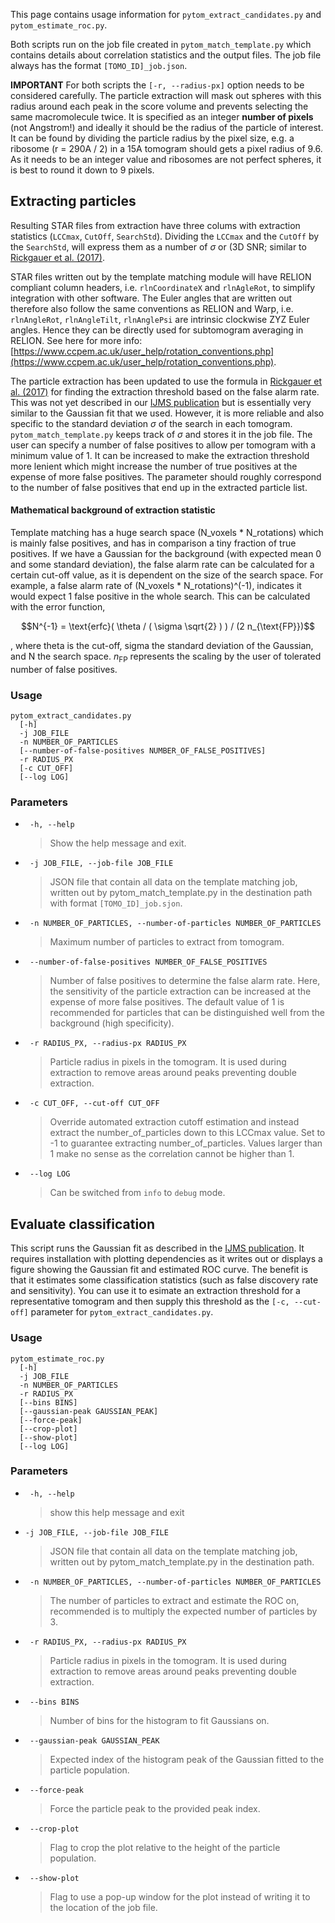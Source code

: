 This page contains usage information for `pytom_extract_candidates.py` and `pytom_estimate_roc.py`.

Both scripts run on the job file created in `pytom_match_template.py` which contains details about correlation statistics and the output files. The job file always has the format `[TOMO_ID]_job.json`.

**IMPORTANT** For both scripts the `[-r, --radius-px]` option needs to be considered carefully. The particle extraction will mask out spheres with this radius around each peak in the score volume and prevents selecting the same macromolecule twice. It is specified as an integer **number of pixels** (not Angstrom!) and ideally it should be the radius of the particle of interest. It can be found by dividing the particle radius by the pixel size, e.g. a ribosome (r = 290A / 2) in a 15A tomogram should gets a pixel radius of 9.6. As it needs to be an integer value and ribosomes are not perfect spheres, it is best to round it down to 9 pixels. 

## Extracting particles 

Resulting STAR files from extraction have three colums with extraction statistics (`LCCmax`, `CutOff`, `SearchStd`). Dividing the `LCCmax` and the `CutOff` by the `SearchStd`, will express them as a number of $\sigma$ or (3D SNR; similar to [Rickgauer et al. (2017)](https://doi.org/10.7554/eLife.25648).

STAR files written out by the template matching module will have RELION compliant column headers, i.e. `rlnCoordinateX` and `rlnAgleRot`, to simplify integration with other software. The Euler angles that are written out therefore also follow the same conventions as RELION and Warp, i.e. `rlnAngleRot`, `rlnAngleTilt`, `rlnAnglePsi` are intrinsic clockwise ZYZ Euler angles. Hence they can be directly used for subtomogram averaging in RELION. See here for more info: [https://www.ccpem.ac.uk/user_help/rotation_conventions.php](https://www.ccpem.ac.uk/user_help/rotation_conventions.php).

The particle extraction has been updated to use the formula in [Rickgauer et al. (2017)](https://doi.org/10.7554/eLife.25648) for finding the extraction threshold based on the false alarm rate. This was not yet described in our [IJMS publication](https://www.mdpi.com/1422-0067/24/17/13375) but is essentially very similar to the Gaussian fit that we used. However, it is more reliable and also specific to the standard deviation $\sigma$ of the search in each tomogram. `pytom_match_template.py` keeps track of $\sigma$ and stores it in the job file. The user can specify a number of false positives to allow per tomogram with a minimum value of 1. It can be increased to make the extraction threshold more lenient which might increase the number of true positives at the expense of more false positives. The parameter should roughly correspond to the number of false positives that end up in the extracted particle list.

#### Mathematical background of extraction statistic

Template matching has a huge search space (N_voxels * N_rotations) which is mainly false positives, and has in comparison a tiny fraction of true positives. If we have a Gaussian for the background (with expected mean 0 and some standard deviation), the false alarm rate can be calculated for a certain cut-off value, as it is dependent on the size of the search space. For example, a false alarm rate of (N_voxels * N_rotations)^(-1), indicates it would expect 1 false positive in the whole search. This can be calculated with the error function,

$$N^{-1} = \text{erfc}( \theta / ( \sigma \sqrt{2} ) ) / (2 n_{\text{FP}})$$

, where theta is the cut-off, sigma the standard deviation of the Gaussian, and N the search space. $n_{\text{FP}}$ represents the scaling by the user of tolerated number of false positives.


### Usage


```
pytom_extract_candidates.py 
  [-h] 
  -j JOB_FILE 
  -n NUMBER_OF_PARTICLES 
  [--number-of-false-positives NUMBER_OF_FALSE_POSITIVES] 
  -r RADIUS_PX 
  [-c CUT_OFF] 
  [--log LOG]
```

### Parameters

* ` -h, --help`            
  > Show the help message and exit.
* ` -j JOB_FILE, --job-file JOB_FILE`
  > JSON file that contain all data on the template matching job, written out by pytom_match_template.py in the destination path with format `[TOMO_ID]_job.sjon`.
* ` -n NUMBER_OF_PARTICLES, --number-of-particles NUMBER_OF_PARTICLES`
  > Maximum number of particles to extract from tomogram.
* ` --number-of-false-positives NUMBER_OF_FALSE_POSITIVES`
  > Number of false positives to determine the false alarm rate. Here, the sensitivity of the particle extraction can be increased at the expense of more false positives. The default value of 1 is recommended for particles that can be distinguished well from the background (high specificity).
* ` -r RADIUS_PX, --radius-px RADIUS_PX`
  > Particle radius in pixels in the tomogram. It is used during extraction to remove areas around peaks preventing double extraction.
* ` -c CUT_OFF, --cut-off CUT_OFF`
  > Override automated extraction cutoff estimation and instead extract the number_of_particles down to this LCCmax value. Set to -1 to guarantee extracting number_of_particles. Values larger than 1 make no sense as the correlation cannot be higher than 1.
* ` --log LOG`
  > Can be switched from `info` to `debug` mode.

## Evaluate classification

This script runs the Gaussian fit as described in the [IJMS publication](https://www.mdpi.com/1422-0067/24/17/13375). It requires installation with plotting dependencies as it writes out or displays a figure showing the Gaussian fit and estimated ROC curve. The benefit is that it estimates some classification statistics (such as false discovery rate and sensitivity). You can use it to esimate an extraction threshold for a representative tomogram and then supply this threshold as the `[-c, --cut-off]` parameter for `pytom_extract_candidates.py`.

### Usage

```
pytom_estimate_roc.py 
  [-h] 
  -j JOB_FILE 
  -n NUMBER_OF_PARTICLES 
  -r RADIUS_PX 
  [--bins BINS] 
  [--gaussian-peak GAUSSIAN_PEAK] 
  [--force-peak] 
  [--crop-plot] 
  [--show-plot] 
  [--log LOG]
```

### Parameters

* ` -h, --help`
  > show this help message and exit
* `-j JOB_FILE, --job-file JOB_FILE`
  > JSON file that contain all data on the template matching job, written out by pytom_match_template.py in the destination path.
* ` -n NUMBER_OF_PARTICLES, --number-of-particles NUMBER_OF_PARTICLES`
  > The number of particles to extract and estimate the ROC on, recommended is to multiply the expected number of particles by 3.
* ` -r RADIUS_PX, --radius-px RADIUS_PX`
  > Particle radius in pixels in the tomogram. It is used during extraction to remove areas around peaks preventing double extraction.
* ` --bins BINS`
  > Number of bins for the histogram to fit Gaussians on.
* ` --gaussian-peak GAUSSIAN_PEAK`
  > Expected index of the histogram peak of the Gaussian fitted to the particle population.
* ` --force-peak`
  > Force the particle peak to the provided peak index.
* ` --crop-plot`
  > Flag to crop the plot relative to the height of the particle population.
* ` --show-plot`
  > Flag to use a pop-up window for the plot instead of writing it to the location of the job file.

